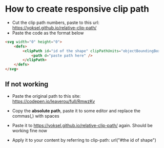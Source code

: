 # How to create responsive clip path

-   Cut the clip path numbers, paste to this url: https://yoksel.github.io/relative-clip-path/
-   Paste the code as the format below

```html
<svg width="0" height="0">
    <defs>
        <clipPath id="id of the shape" clipPathUnits="objectBoundingBox">
            <path d="paste path here" />
        </clipPath>
    </defs>
</svg>
```

## If not working
-   Paste the original path to this site: https://codepen.io/leaverou/full/RmwzKv
-   Copy the **absolute path**, paste it to some editor and replace the commas(,) with spaces
-   Paste it to https://yoksel.github.io/relative-clip-path/ again. Should be working fine now

-   Apply it to your content by referring to clip-path: url("#the id of shape")
